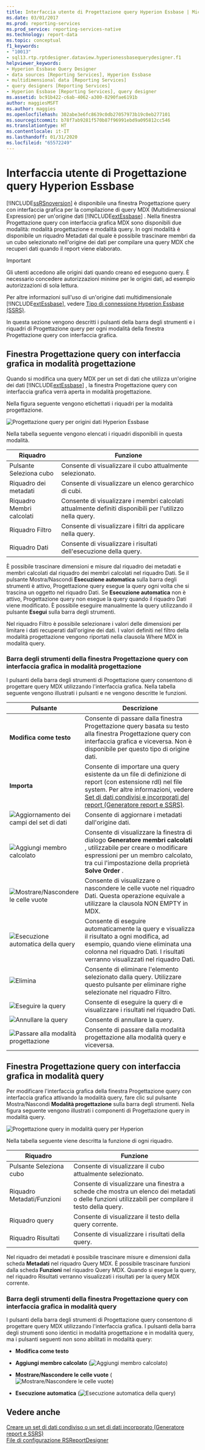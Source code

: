 ```yaml
---
title: Interfaccia utente di Progettazione query Hyperion Essbase | Microsoft Docs
ms.date: 03/01/2017
ms.prod: reporting-services
ms.prod_service: reporting-services-native
ms.technology: report-data
ms.topic: conceptual
f1_keywords:
- "10013"
- sql13.rtp.rptdesigner.dataview.hyperionessbasequerydesigner.f1
helpviewer_keywords:
- Hyperion Essbase Query Designer
- data sources [Reporting Services], Hyperion Essbase
- multidimensional data [Reporting Services]
- query designers [Reporting Services]
- Hyperion Essbase [Reporting Services], query designer
ms.assetid: bc91b422-c6ab-4062-a300-8290fae6191b
author: maggiesMSFT
ms.author: maggies
ms.openlocfilehash: 302abe3e6fc8639c0db27057973b19c0eb277101
ms.sourcegitcommit: b78f7ab9281f570b87f96991ebd9a095812cc546
ms.translationtype: HT
ms.contentlocale: it-IT
ms.lasthandoff: 01/31/2020
ms.locfileid: "65572249"
---
```

# <a name="hyperion-essbase-query-designer-user-interface"></a>Interfaccia utente di Progettazione query Hyperion Essbase
  [!INCLUDE[ssRSnoversion](../../includes/ssrsnoversion-md.md)] è disponibile una finestra Progettazione query con interfaccia grafica per la compilazione di query MDX (Multidimensional Expression) per un'origine dati [!INCLUDE[extEssbase](../../includes/extessbase-md.md)] . Nella finestra Progettazione query con interfaccia grafica MDX sono disponibili due modalità: modalità progettazione e modalità query. In ogni modalità è disponibile un riquadro Metadati dal quale è possibile trascinare membri da un cubo selezionato nell'origine dei dati per compilare una query MDX che recuperi dati quando il report viene elaborato.  
  
> [!IMPORTANT]  
>  Gli utenti accedono alle origini dati quando creano ed eseguono query. È necessario concedere autorizzazioni minime per le origini dati, ad esempio autorizzazioni di sola lettura.  
  
 Per altre informazioni sull'uso di un'origine dati multidimensionale [!INCLUDE[extEssbase](../../includes/extessbase-md.md)], vedere [Tipo di connessione Hyperion Essbase &#40;SSRS&#41;](../../reporting-services/report-data/hyperion-essbase-connection-type-ssrs.md).  
  
 In questa sezione vengono descritti i pulsanti della barra degli strumenti e i riquadri di Progettazione query per ogni modalità della finestra Progettazione query con interfaccia grafica.  
  
## <a name="graphical-query-designer-in-design-mode"></a>Finestra Progettazione query con interfaccia grafica in modalità progettazione  
 Quando si modifica una query MDX per un set di dati che utilizza un'origine dei dati [!INCLUDE[extEssbase](../../includes/extessbase-md.md)] , la finestra Progettazione query con interfaccia grafica verrà aperta in modalità progettazione.  
  
 Nella figura seguente vengono etichettati i riquadri per la modalità progettazione.  
  
 ![Progettazione query per origini dati Hyperion Essbase](../../reporting-services/report-data/media/rsqd-dshyperionessbase-mdx-designmode.gif "Progettazione query per origini dati Hyperion Essbase")  
  
 Nella tabella seguente vengono elencati i riquadri disponibili in questa modalità.  
  
|Riquadro|Funzione|  
|----------|--------------|  
|Pulsante Seleziona cubo|Consente di visualizzare il cubo attualmente selezionato.|  
|Riquadro dei metadati|Consente di visualizzare un elenco gerarchico di cubi.|  
|Riquadro Membri calcolati|Consente di visualizzare i membri calcolati attualmente definiti disponibili per l'utilizzo nella query.|  
|Riquadro Filtro|Consente di visualizzare i filtri da applicare nella query.|  
|Riquadro Dati|Consente di visualizzare i risultati dell'esecuzione della query.|  
  
 È possibile trascinare dimensioni e misure dal riquadro dei metadati e membri calcolati dal riquadro dei membri calcolati nel riquadro Dati. Se il pulsante Mostra/Nascondi **Esecuzione automatica** sulla barra degli strumenti è attivo, Progettazione query esegue la query ogni volta che si trascina un oggetto nel riquadro Dati. Se **Esecuzione automatica** non è attivo, Progettazione query non esegue la query quando il riquadro Dati viene modificato. È possibile eseguire manualmente la query utilizzando il pulsante **Esegui** sulla barra degli strumenti.  
  
 Nel riquadro Filtro è possibile selezionare i valori delle dimensioni per limitare i dati recuperati dall'origine dei dati. I valori definiti nel filtro della modalità progettazione vengono riportati nella clausola Where MDX in modalità query.  
  
### <a name="toolbar-for-the-graphical-query-designer-in-design-mode-toolbar"></a>Barra degli strumenti della finestra Progettazione query con interfaccia grafica in modalità progettazione  
 I pulsanti della barra degli strumenti di Progettazione query consentono di progettare query MDX utilizzando l'interfaccia grafica. Nella tabella seguente vengono illustrati i pulsanti e ne vengono descritte le funzioni.  
  
|Pulsante|Descrizione|  
|------------|-----------------|  
|**Modifica come testo**|Consente di passare dalla finestra Progettazione query basata su testo alla finestra Progettazione query con interfaccia grafica e viceversa. Non è disponibile per questo tipo di origine dati.|  
|**Importa**|Consente di importare una query esistente da un file di definizione di report (con estensione rdl) nel file system. Per altre informazioni, vedere [Set di dati condivisi e incorporati del report &#40;Generatore report e SSRS&#41;](../../reporting-services/report-data/report-embedded-datasets-and-shared-datasets-report-builder-and-ssrs.md).|  
|![Aggiornamento dei campi del set di dati](../../reporting-services/report-data/media/rsqdicon-refreshfields.gif "Aggiornamento dei campi del set di dati")|Consente di aggiornare i metadati dall'origine dati.|  
|![Aggiungi membro calcolato](../../reporting-services/report-data/media/rsqdicon-addcalculatedmember.gif "Aggiungi membro calcolato")|Consente di visualizzare la finestra di dialogo **Generatore membri calcolati** , utilizzabile per creare o modificare espressioni per un membro calcolato, tra cui l'impostazione della proprietà **Solve Order** .|  
|![Mostrare/Nascondere le celle vuote](../../reporting-services/report-data/media/rsqdicon-showemptycells.gif "Mostrare/Nascondere le celle vuote")|Consente di visualizzare o nascondere le celle vuote nel riquadro Dati. Questa operazione equivale a utilizzare la clausola NON EMPTY in MDX.|  
|![Esecuzione automatica della query](../../reporting-services/report-data/media/rsqdicon-autoexecute.gif "Esecuzione automatica della query")|Consente di eseguire automaticamente la query e visualizza il risultato a ogni modifica, ad esempio, quando viene eliminata una colonna nel riquadro Dati. I risultati verranno visualizzati nel riquadro Dati.|  
|![Elimina](../../reporting-services/report-data/media/rsqdicon-delete.gif "Delete")|Consente di eliminare l'elemento selezionato dalla query. Utilizzare questo pulsante per eliminare righe selezionate nel riquadro Filtro.|  
|![Eseguire la query](../../reporting-services/report-data/media/rsqdicon-run.gif "Eseguire la query")|Consente di eseguire la query di e visualizzare i risultati nel riquadro Dati.|  
|![Annullare la query](../../reporting-services/report-data/media/rsqdicon-cancel.gif "Annullare la query")|Consente di annullare la query.|  
|![Passare alla modalità progettazione](../../reporting-services/media/rsqdicon-designmode.gif "Passare alla modalità progettazione")|Consente di passare dalla modalità progettazione alla modalità query e viceversa.|  
  
## <a name="graphical-query-designer-in-query-mode"></a>Finestra Progettazione query con interfaccia grafica in modalità query  
 Per modificare l'interfaccia grafica della finestra Progettazione query con interfaccia grafica attivando la modalità query, fare clic sul pulsante Mostra/Nascondi **Modalità progettazione** sulla barra degli strumenti. Nella figura seguente vengono illustrati i componenti di Progettazione query in modalità query.  
  
 ![Progettazione query in modalità query per Hyperion](../../reporting-services/report-data/media/rsqd-hyperionessbase-mdx-querymode.gif "Progettazione query in modalità query per Hyperion")  
  
 Nella tabella seguente viene descritta la funzione di ogni riquadro.  
  
|Riquadro|Funzione|  
|----------|--------------|  
|Pulsante Seleziona cubo|Consente di visualizzare il cubo attualmente selezionato.|  
|Riquadro Metadati/Funzioni|Consente di visualizzare una finestra a schede che mostra un elenco dei metadati o delle funzioni utilizzabili per compilare il testo della query.|  
|Riquadro query|Consente di visualizzare il testo della query corrente.|  
|Riquadro Risultati|Consente di visualizzare i risultati della query.|  
  
 Nel riquadro dei metadati è possibile trascinare misure e dimensioni dalla scheda **Metadati** nel riquadro Query MDX. È possibile trascinare funzioni dalla scheda **Funzioni** nel riquadro Query MDX. Quando si esegue la query, nel riquadro Risultati verranno visualizzati i risultati per la query MDX corrente.  
  
### <a name="toolbar-for-the-graphical-query-designer-in-query-mode"></a>Barra degli strumenti della finestra Progettazione query con interfaccia grafica in modalità query  
 I pulsanti della barra degli strumenti di Progettazione query consentono di progettare query MDX utilizzando l'interfaccia grafica. I pulsanti della barra degli strumenti sono identici in modalità progettazione e in modalità query, ma i pulsanti seguenti non sono abilitati in modalità query:  
  
-   **Modifica come testo**  
  
-   **Aggiungi membro calcolato** (![Aggiungi membro calcolato](../../reporting-services/report-data/media/rsqdicon-addcalculatedmember.gif "Aggiungi membro calcolato"))  
  
-   **Mostrare/Nascondere le celle vuote** (![Mostrare/Nascondere le celle vuote](../../reporting-services/report-data/media/rsqdicon-showemptycells.gif "Mostrare/Nascondere le celle vuote"))  
  
-   **Esecuzione automatica** (![Esecuzione automatica della query](../../reporting-services/report-data/media/rsqdicon-autoexecute.gif "Esecuzione automatica della query"))  
  
## <a name="see-also"></a>Vedere anche  
 [Creare un set di dati condiviso o un set di dati incorporato &#40;Generatore report e SSRS&#41;](../../reporting-services/report-data/create-a-shared-dataset-or-embedded-dataset-report-builder-and-ssrs.md)   
 [File di configurazione RSReportDesigner](../../reporting-services/report-server/rsreportdesigner-configuration-file.md)  
  
  
